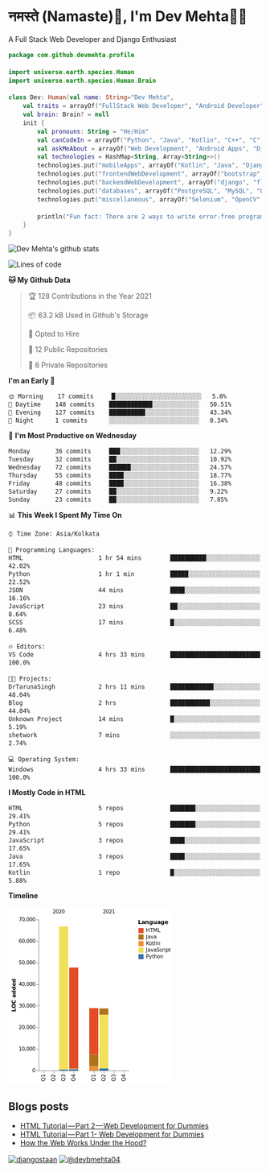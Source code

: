 # नमस्ते (Namaste):pray:, I'm Dev Mehta:man_technologist:
A Full Stack Web Developer and Django Enthusiast

```kotlin
package com.github.devmehta.profile

import universe.earth.species.Human
import universe.earth.species.Human.Brain

class Dev: Human(val name: String="Dev Mehta",
    val traits = arrayOf("FullStack Web Developer", "Android Developer")){
    val brain: Brain? = null
    init {
        val pronouns: String = "He/Him"
        val canCodeIn = arrayOf("Python", "Java", "Kotlin", "C++", "C", "JavaScript")
        val askMeAbout = arrayOf("Web Development", "Android Apps", "Django")
        val technologies = HashMap<String, Array<String>>()
        technologies.put("mobileApps", arrayOf("Kotlin", "Java", "Django APIs"))
        technologies.put("frontendWebDevelopment", arrayOf("bootstrap", "vuesax"))
        technologies.put("backendWebDevelopment", arrayOf("django", "flask"))
        technologies.put("databases", arrayOf("PostgreSQL", "MySQL", "Oracle", "SQLite3"))
        technologies.put("miscellaneous", arrayOf("Selenium", "OpenCV", "Figma", "Adobe XD", "Canva"))

        println("Fun fact: There are 2 ways to write error-free programs, only the 3rd one works")
    }
}
```
![Dev Mehta's github stats](https://github-readme-stats.vercel.app/api?username=Dev-Mehta&count_private=true&show_icons=true&theme=nightowl)

<!--START_SECTION:waka-->
![Lines of code](https://img.shields.io/badge/From%20Hello%20World%20I%27ve%20Written-172160%20lines%20of%20code-blue)

**🐱 My Github Data** 

> 🏆 128 Contributions in the Year 2021
 > 
> 📦 63.2 kB Used in Github's Storage 
 > 
> 💼 Opted to Hire
 > 
> 📜 12 Public Repositories 
 > 
> 🔑 6 Private Repositories  
 > 
**I'm an Early 🐤** 

```text
🌞 Morning    17 commits     █░░░░░░░░░░░░░░░░░░░░░░░░   5.8% 
🌆 Daytime    148 commits    ████████████░░░░░░░░░░░░░   50.51% 
🌃 Evening    127 commits    ██████████░░░░░░░░░░░░░░░   43.34% 
🌙 Night      1 commits      ░░░░░░░░░░░░░░░░░░░░░░░░░   0.34%

```
📅 **I'm Most Productive on Wednesday** 

```text
Monday       36 commits     ███░░░░░░░░░░░░░░░░░░░░░░   12.29% 
Tuesday      32 commits     ██░░░░░░░░░░░░░░░░░░░░░░░   10.92% 
Wednesday    72 commits     ██████░░░░░░░░░░░░░░░░░░░   24.57% 
Thursday     55 commits     ████░░░░░░░░░░░░░░░░░░░░░   18.77% 
Friday       48 commits     ████░░░░░░░░░░░░░░░░░░░░░   16.38% 
Saturday     27 commits     ██░░░░░░░░░░░░░░░░░░░░░░░   9.22% 
Sunday       23 commits     ██░░░░░░░░░░░░░░░░░░░░░░░   7.85%

```


📊 **This Week I Spent My Time On** 

```text
⌚︎ Time Zone: Asia/Kolkata

💬 Programming Languages: 
HTML                     1 hr 54 mins        ██████████░░░░░░░░░░░░░░░   42.02% 
Python                   1 hr 1 min          █████░░░░░░░░░░░░░░░░░░░░   22.52% 
JSON                     44 mins             ████░░░░░░░░░░░░░░░░░░░░░   16.16% 
JavaScript               23 mins             ██░░░░░░░░░░░░░░░░░░░░░░░   8.64% 
SCSS                     17 mins             █░░░░░░░░░░░░░░░░░░░░░░░░   6.48%

🔥 Editors: 
VS Code                  4 hrs 33 mins       █████████████████████████   100.0%

🐱‍💻 Projects: 
DrTarunaSingh            2 hrs 11 mins       ████████████░░░░░░░░░░░░░   48.04% 
Blog                     2 hrs               ███████████░░░░░░░░░░░░░░   44.04% 
Unknown Project          14 mins             █░░░░░░░░░░░░░░░░░░░░░░░░   5.19% 
shetwork                 7 mins              ░░░░░░░░░░░░░░░░░░░░░░░░░   2.74%

💻 Operating System: 
Windows                  4 hrs 33 mins       █████████████████████████   100.0%

```

**I Mostly Code in HTML** 

```text
HTML                     5 repos             ███████░░░░░░░░░░░░░░░░░░   29.41% 
Python                   5 repos             ███████░░░░░░░░░░░░░░░░░░   29.41% 
JavaScript               3 repos             ████░░░░░░░░░░░░░░░░░░░░░   17.65% 
Java                     3 repos             ████░░░░░░░░░░░░░░░░░░░░░   17.65% 
Kotlin                   1 repo              █░░░░░░░░░░░░░░░░░░░░░░░░   5.88%

```


**Timeline**

![Chart not found](https://raw.githubusercontent.com/Dev-Mehta/Dev-Mehta/master/charts/bar_graph.png) 


<!--END_SECTION:waka-->
## Blogs posts<!-- BLOG-POST-LIST:START -->
- [HTML Tutorial — Part 2 — Web Development for Dummies](https://medium.com/dev-mehta/html-tutorial-part-2-web-development-for-dummies-2ec88106831a?source=rss-63ef94603e35------2)
- [HTML Tutorial — Part 1- Web Development for Dummies](https://medium.com/dev-mehta/html-tutorial-part-1-web-development-for-dummies-f8aa5abd80de?source=rss-63ef94603e35------2)
- [How the Web Works Under the Hood?](https://medium.com/dev-mehta/how-the-web-works-under-the-hood-40ec93410d94?source=rss-63ef94603e35------2)
<!-- BLOG-POST-LIST:END -->
<a href="https://instagram.com/djangostaan" target="blank"><img align="center" src="https://cdn.jsdelivr.net/npm/simple-icons@3.0.1/icons/instagram.svg" alt="djangostaan" height="30" width="30" /></a>
<a href="https://medium.com/@devbmehta04" target="blank"><img align="center" src="https://cdn.jsdelivr.net/npm/simple-icons@3.0.1/icons/medium.svg" alt="@devbmehta04" height="30" width="30" /></a>
